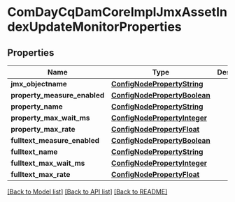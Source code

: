# ComDayCqDamCoreImplJmxAssetIndexUpdateMonitorProperties

## Properties
Name | Type | Description | Notes
------------ | ------------- | ------------- | -------------
**jmx_objectname** | [**ConfigNodePropertyString**](ConfigNodePropertyString.md) |  | [optional] 
**property_measure_enabled** | [**ConfigNodePropertyBoolean**](ConfigNodePropertyBoolean.md) |  | [optional] 
**property_name** | [**ConfigNodePropertyString**](ConfigNodePropertyString.md) |  | [optional] 
**property_max_wait_ms** | [**ConfigNodePropertyInteger**](ConfigNodePropertyInteger.md) |  | [optional] 
**property_max_rate** | [**ConfigNodePropertyFloat**](ConfigNodePropertyFloat.md) |  | [optional] 
**fulltext_measure_enabled** | [**ConfigNodePropertyBoolean**](ConfigNodePropertyBoolean.md) |  | [optional] 
**fulltext_name** | [**ConfigNodePropertyString**](ConfigNodePropertyString.md) |  | [optional] 
**fulltext_max_wait_ms** | [**ConfigNodePropertyInteger**](ConfigNodePropertyInteger.md) |  | [optional] 
**fulltext_max_rate** | [**ConfigNodePropertyFloat**](ConfigNodePropertyFloat.md) |  | [optional] 

[[Back to Model list]](../README.md#documentation-for-models) [[Back to API list]](../README.md#documentation-for-api-endpoints) [[Back to README]](../README.md)


